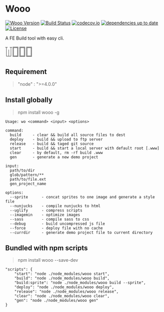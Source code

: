 # Wooo

[![Wooo Version](https://img.shields.io/npm/v/wooo.svg)](https://www.npmjs.com/package/wooo)
[![Build Status](https://travis-ci.org/keelii/wo.svg?branch=master)](https://travis-ci.org/keelii/wo)
[![codecov.io](https://codecov.io/github/keelii/wo/coverage.svg?branch=master)](https://codecov.io/github/keelii/wo?branch=master)
[![dependencies up to date](https://david-dm.org/keelii/wo.svg)](https://david-dm.org/keelii/wo)
[![License](https://img.shields.io/npm/l/wooo.svg)](https://www.npmjs.com/package/wooo)

A FE Build tool with easy cli.

```
┬ ┬╔═╗╔═╗╔═╗
│││║ ║║ ║║ ║
└┴┘╚═╝╚═╝╚═╝
```

## Requirement

> "node" : ">=4.0.0"

## Install globally

> npm install wooo -g

```
Usage: wo <command> <input> <options>

command:
  build     - clear && build all source files to dest
  deploy    - build && upload to ftp server
  release   - build && taged git source
  start     - build && start a local server with default root [.www]
  clear     - by default, rm -rf build .www
  gen       - generate a new demo project

input:
  path/to/dir
  glob/pattern/**
  path/to/file.ext
  gen_project_name

options:
  --sprite      - concat sprites to one image and generate a style file
  --nunjucks    - compile nunjucks to html
  --uglify      - compress scripts
  --imagemin    - optimize images
  --sass        - compile sass to css
  --debug       - build uncompressed js file
  --force       - deploy file with no cache
  --currdir     - generate demo project file to current directory
```

## Bundled with npm scripts

> npm install wooo --save-dev

```
"scripts": {
    "start": "node ./node_modules/wooo start",
    "build": "node ./node_modules/wooo build",
    "build:sprite": "node ./node_modules/wooo build --sprite",
    "deploy": "node ./node_modules/wooo deploy",
    "release": "node ./node_modules/wooo release",
    "clear": "node ./node_modules/wooo clear",
    "gen": "node ./node_modules/wooo gen"
}
```

